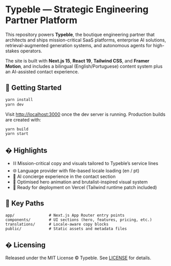 # Typeble — Strategic Engineering Partner Platform

This repository powers **Typeble**, the boutique engineering partner that architects and ships mission-critical SaaS platforms, enterprise AI solutions, retrieval-augmented generation systems, and autonomous agents for high-stakes operators.

The site is built with **Next.js 15**, **React 19**, **Tailwind CSS**, and **Framer Motion**, and includes a bilingual (English/Portuguese) content system plus an AI-assisted contact experience.

## 🚀 Getting Started

```sh
yarn install
yarn dev
```

Visit [http://localhost:3000](http://localhost:3000) once the dev server is running. Production builds are created with:

```sh
yarn build
yarn start
```

## � Highlights

- ⛓️ Mission-critical copy and visuals tailored to Typeble’s service lines
- 🌐 Language provider with file-based locale loading (en / pt)
- 🤝 AI concierge experience in the contact section
- 🎯 Optimised hero animation and brutalist-inspired visual system
- 🧪 Ready for deployment on Vercel (Tailwind runtime patch included)

## 📁 Key Paths

```
app/               # Next.js App Router entry points
components/        # UI sections (hero, features, pricing, etc.)
translations/      # Locale-aware copy blocks
public/            # Static assets and metadata files
```

## � Licensing

Released under the MIT License © Typeble. See [LICENSE](LICENSE) for details.
